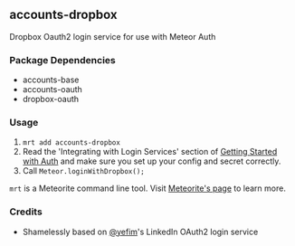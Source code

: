 ## accounts-dropbox

Dropbox Oauth2 login service for use with Meteor Auth

### Package Dependencies

* accounts-base
* accounts-oauth
* dropbox-oauth

### Usage

1. `mrt add accounts-dropbox`
2. Read the 'Integrating with Login Services' section of [Getting Started with Auth](https://github.com/meteor/meteor/wiki/Getting-started-with-Auth) and make sure you set up your config and secret correctly.
3. Call `Meteor.loginWithDropbox();`

`mrt` is a Meteorite command line tool. Visit [Meteorite's page](http://oortcloud.github.com/meteorite/) to learn more.

### Credits

* Shamelessly based on
[@yefim](https://github.com/yefim)'s LinkedIn OAuth2 login service
